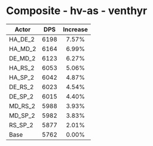# Composite - hv-as - venthyr
| Actor | DPS | Increase |
|---|:---:|:---:|
|HA_DE_2|6198|7.57%|
|HA_MD_2|6164|6.99%|
|DE_MD_2|6123|6.27%|
|HA_RS_2|6053|5.06%|
|HA_SP_2|6042|4.87%|
|DE_RS_2|6023|4.54%|
|DE_SP_2|6015|4.40%|
|MD_RS_2|5988|3.93%|
|MD_SP_2|5982|3.83%|
|RS_SP_2|5877|2.01%|
|Base|5762|0.00%|
